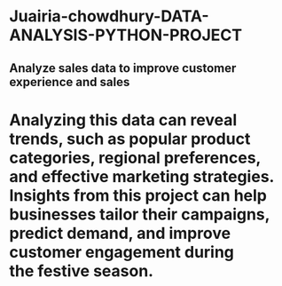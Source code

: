 # Juairia-chowdhury-DATA-ANALYSIS-PYTHON-PROJECT
## Analyze  sales data to improve customer experience and sales
# Analyzing this data can reveal trends, such as popular product categories, regional preferences, and effective marketing strategies. Insights from this project can help businesses tailor their campaigns, predict demand, and improve customer engagement during the festive season.
